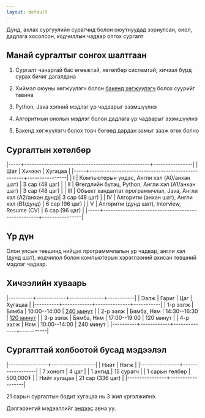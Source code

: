 ```yaml
---
layout: default
---
```


Дунд, ахлах сургуулийн сурагчид болон оюутнуудад зориулсан, онол, дадлага хосолсон, кодчиллын чадвар олгох сургалт

## Манай сургалтыг сонгох шалтгаан

1. Сургалт чанартай бас өгөөжтэй, хөтөлбөр системтэй, хичээл бүрд сурах бичиг дагалдана
   
1. Хиймэл оюуны хөгжүүлэгч болон [бакенд хөгжүүлэгч](./backend.md) болох суурийг тавина

1. Python, Java хэлний мэдлэг ур чадварыг эзэмшүүлнэ

1. Алгоритмын онолын мэдлэг болон дадлага ур чадварыг эзэмшүүлнэ

1. Бакенд хөгжүүлэгч болох товч бөгөөд дардан замыг зааж өгөх болно

## Сургалтын хөтөлбөр

|-----+---------------------------------------------------+----------------|
| Шат | Хичээл                                            | Хугацаа        |
|-----+---------------------------------------------------+----------------|
| I   | Компьютерын үндэс, Англи хэл (A0/анхан шат)       | 3 сар (48 цаг) |
| II  | Өгөгдлийн бүтэц, Python, Англи хэл (A1/анхан шат) | 3 сар (48 цаг) |
| III | Объект хандалтат программчлал, Java, Англи хэл (A2/анхан дунд)| 3 сар (48 цаг) |
| IV  | Алгоритм (анхан шат), Англи хэл (B1/дунд)         | 6 сар (96 цаг) |
| V   | Алгоритм (дунд шат), Interview, Resume (CV)       | 6 сар (96 цаг) |
|-----+---------------------------------------------------+----------------|

## Үр дүн

Олон улсын төвшинд нийцэх программчлалын ур чадвар, англи хэл (дунд шат), кодчилол болон компьютерын хэрэглээний ахисан төвшний мэдлэг чадвар.

## Хичээлийн хуваарь

|----------+------------+--------------+-----------|
| Ээлж     | Гариг      |          Цаг | Хугацаа   |
|----------+------------+--------------+-----------|
| 1-р ээлж | Бямба      | 10:00--14:00 | [240 минут](/faq.html#240) |
| 2-р ээлж | Бямба, Ням | 14:30--16:30 | [120 минут](/faq.html#120) |
| 3-р ээлж | Бямба, Ням | 17:00--19:00 | 120 минут |
| 4-р ээлж | Ням        | 10:00--14:00 | 240 минут |
|----------+------------+--------------+-----------|

## Сургалттай холбоотой бусад мэдээлэл

|----------------+------------------|
| Нийт           | Нэгж             |
|----------------+------------------|
| 7 хоногт       | 4 цаг            |
| 1 ангид        | 15 сурагч        |
| 1 сарын төлбөр | 500,000₮         |
| Нийт хугацаа   | 21 сар (336 цаг) |
|----------------+------------------|

21 сарын сургалтын бодит хугацаа нь 3 жил үргэлжилнэ.

Дэлгэрэнгүй мэдээллийг [эндээс](./faq.md) авна уу.
